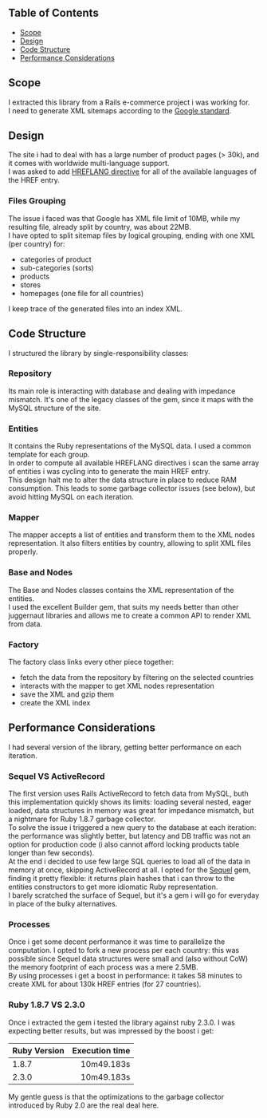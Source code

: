 ## Table of Contents

* [Scope](#scope)
* [Design](#design)
* [Code Structure](#code-structure)
* [Performance Considerations](#performance-considerations)

## Scope
I extracted this library from a Rails e-commerce project i was working for.  
I need to generate XML sitemaps according to the [Google standard](https://support.google.com/webmasters/answer/156184).  

## Design
The site i had to deal with has a large number of product pages (> 30k), and it comes with worldwide multi-language support.  
I was asked to add [HREFLANG directive](https://support.google.com/webmasters/answer/2620865) for all of the available languages of the HREF entry.  

### Files Grouping
The issue i faced was that Google has XML file limit of 10MB, while my resulting file, already split by country, was about 22MB.  
I have opted to split sitemap files by logical grouping, ending with one XML (per country) for: 
* categories of product
* sub-categories (sorts)
* products
* stores
* homepages (one file for all countries)

I keep trace of the generated files into an index XML.

## Code Structure
I structured the library by single-responsibility classes:

### Repository
Its main role is interacting with database and dealing with impedance mismatch.
It's one of the legacy classes of the gem, since it maps with the MySQL structure of the site.  

### Entities
It contains the Ruby representations of the MySQL data. I used a common template
for each group.  
In order to compute all available HREFLANG directives i scan the same array of entities  i was cycling into to generate the main HREF entry.  
This design halt me to alter the data structure in place to reduce RAM consumption.  This leads to some garbage collector issues (see below), but avoid hitting MySQL on
each iteration.

### Mapper
The mapper accepts a list of entities and transform them to the XML nodes representation. It also filters entities by country, allowing to split XML files properly.

### Base and Nodes
The Base and Nodes classes contains the XML representation of the entities.  
I used the excellent Builder gem, that suits my needs better than other juggernaut libraries and allows me to create a common API to render XML from data.

### Factory
The factory class links every other piece together:
* fetch the data from the repository by filtering on the selected countries
* interacts with the mapper to get XML nodes representation
* save the XML and gzip them
* create the XML index

## Performance Considerations
I had several version of the library, getting better performance on each iteration.

### Sequel VS ActiveRecord
The first version uses Rails ActiveRecord to fetch data from MySQL, buth this implementation quickly shows its limits: loading several nested, eager loaded, data structures in memory was great for impedance mismatch, but a nightmare for Ruby 1.8.7 garbage collector.  
To solve the issue i triggered a new query to the database at each iteration: the performance was slightly better, but latency and DB traffic was not an option for production code (i also cannot afford locking products table longer than few seconds).  
At the end i decided to use few large SQL queries to load all of the data in memory at
once, skipping ActiveRecord at all. I opted for the [Sequel](http://sequel.jeremyevans.net) gem, finding it pretty flexible: it returns plain hashes that i can throw to the entities constructors to get more idiomatic Ruby representation.  
I barely scratched the surface of Sequel, but it's a gem i will go for everyday in
place of the bulky alternatives.

### Processes
Once i get some decent performance it was time to parallelize the computation. I opted to fork a new process per each country: this was possible since Sequel data structures were small and (also without CoW) the memory footprint of each process was a mere 2.5MB.  
By using processes i get a boost in performance: it takes 58 minutes to create XML
for about 130k HREF entries (for 27 countries).

### Ruby 1.8.7 VS 2.3.0
Once i extracted the gem i tested the library against ruby 2.3.0. I was expecting
better results, but was impressed by the boost i get:

| Ruby Version   |  Execution time     |
| :------------- | ------------------: |
| 1.8.7          |          10m49.183s |
| 2.3.0          |          10m49.183s |

My gentle guess is that the optimizations to the garbage collector introduced by Ruby 2.0 are the real deal here.  
